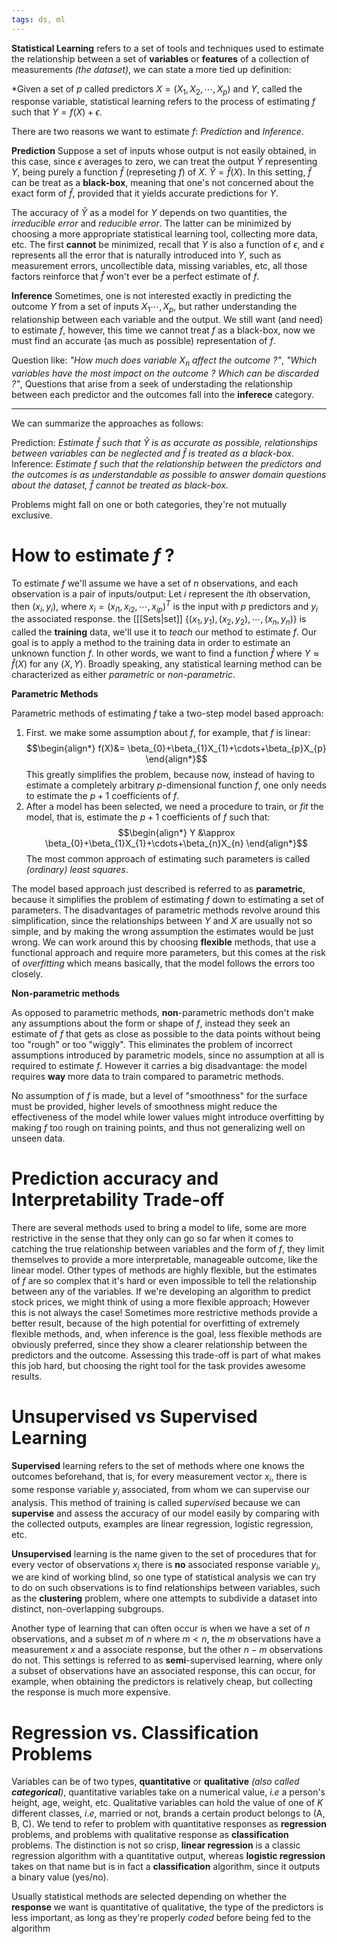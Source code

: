 ```yaml
---
tags: ds, ml
---
```

**Statistical Learning** refers to a set of tools and techniques used to estimate the relationship between a set of **variables** or **features** of a collection of measurements *(the dataset)*, we can state a more tied up definition:

*Given a set of $p$ called predictors $X=(X_{1}, X_{2}, \cdots, X_{p})$  and $Y$, called the response variable, statistical learning refers to the process of estimating $f$ such that $Y=f(X) + \epsilon$.

There are two reasons we want to estimate $f$: *Prediction* and *Inference*.

**Prediction**
Suppose a set of inputs whose output is not easily obtained, in this case, since $\epsilon$ averages to zero, we can treat the output $\hat{Y}$ representing $Y$, being purely a function $\hat{f}$ (represeting $f$) of $X$. $\hat{Y} = \hat{f}(X)$. In this setting, $\hat{f}$ can be treat as a **black-box**, meaning that one's not concerned about the exact form of $\hat{f}$, provided that it yields accurate predictions for $Y$.

The accuracy of $\hat{Y}$ as a model for $Y$ depends on two quantities, the *irreducible error* and *reducible error*. The latter can be minimized by choosing a more appropriate statistical learning tool, collecting more data, etc. The first **cannot** be minimized, recall that $Y$ is also a function of $\epsilon$, and $\epsilon$ represents all the error that is naturally introduced into $Y$, such as measurement errors, uncollectible data, missing variables, etc, all those factors reinforce that $\hat{f}$ won't ever be a perfect estimate of $f$.

**Inference**
Sometimes, one is not interested exactly in predicting the outcome $Y$ from a set of inputs $X_{1}\cdots, X_{p}$, but rather understanding the relationship between each variable and the output. We still want (and need) to estimate $f$, however, this time we cannot treat $f$ as a black-box, now we must find an accurate (as much as possible) representation of $f$.

Question like: *"How much does variable $X_{n}$ affect the outcome ?"*, *"Which variables have the most impact on the outcome ? Which can be discarded ?"*, Questions that arise from a seek of understading the relationship between each predictor and the outcomes fall into the **inferece** category.
___
We can summarize the approaches as follows:

Prediction: *Estimate $\hat{f}$ such that $\hat{Y}$ is as accurate as possible, relationships between variables can be neglected and $\hat{f}$ is treated as a black-box.*
Inference: *Estimate $f$ such that the relationship between the predictors and the outcomes is as understandable as possible to answer domain questions about the dataset, $\hat{f}$ cannot be treated as black-box.*

Problems might fall on one or both categories, they're not mutually exclusive.

# How to estimate $f$ ?

To estimate $f$ we'll assume we have a set of $n$ observations, and each observation is a pair of inputs/output: Let $i$ represent the $i$th observation, then $(x_{i},y_{i})$, where $x_{i}=(x_{i1},x_{i2},\cdots,x_{ip})^{T}$ is the input with $p$ predictors and $y_{i}$ the associated response. the [[[Sets|set]] $\{(x_{1},y_{1}), (x_{2},y_{2}), \cdots, (x_{n}, y_{n})\}$ is called the **training** data, we'll use it to *teach* our method to estimate $f$. Our goal is to apply a method to the training data in order to estimate an unknown function $f$. In other words, we want to find a function $\hat{f}$ where $Y \approx \hat{f}(X)$ for any $(X,Y)$. Broadly speaking, any statistical learning method can be characterized as either *parametric* or *non-parametric*.

**Parametric Methods**

Parametric methods of estimating $f$ take a two-step model based approach:
1. First. we make some assumption about $f$, for example, that $f$ is linear:
$$\begin{align*}
f(X)&= \beta_{0}+\beta_{1}X_{1}+\cdots+\beta_{p}X_{p}
\end{align*}$$
	This greatly simplifies the problem, because now, instead of having to estimate a completely arbitrary $p$-dimensional function $f$, one only needs to estimate the $p+1$ coefficients of $f$.
2. After a model has been selected, we need a procedure to train, or *fit* the model, that is, estimate the $p+1$ coefficients of $f$ such that:
$$\begin{align*}
Y &\approx \beta_{0}+\beta_{1}X_{1}+\cdots+\beta_{n}X_{n}
\end{align*}$$
	The most common approach of estimating such parameters is called *(ordinary) least squares*.

The model based approach just described is referred to as **parametric**, because it simplifies the problem of estimating $f$ down to estimating a set of parameters. The disadvantages of parametric methods revolve around this simplification, since the relationships between $Y$ and $X$ are usually not so simple, and by making the wrong assumption the estimates would be just wrong. We can work around this by choosing **flexible** methods, that use a functional approach and require more parameters, but this comes at the risk of *overfitting* which means basically, that the model follows the errors too closely.

**Non-parametric methods** 

As opposed to parametric methods, **non**-parametric methods don't make any assumptions about the form or shape of $f$, instead they seek an estimate of $f$ that gets as close as possible to the data points without being too "rough" or too "wiggly". This eliminates the problem of incorrect assumptions introduced by parametric models, since no assumption at all is required to estimate $f$. However it carries a big disadvantage: the model requires **way** more data to train compared to parametric methods.

No assumption of $f$ is made, but a level of "smoothness" for the surface must be provided, higher levels of smoothness might reduce the effectiveness of the model while lower values might introduce overfitting by making $f$ too rough on training points, and thus not generalizing well on unseen data.

# Prediction accuracy and Interpretability Trade-off

There are several methods used to bring a model to life, some are more restrictive in the sense that they only can go so far when it comes to catching the true relationship between variables and the form of $f$, they limit themselves to provide a more interpretable, manageable outcome, like the linear model.
Other types of  methods are highly flexible, but the estimates of $f$ are so complex that it's hard or even impossible to tell the relationship between any of the variables. If we're developing an algorithm to predict stock prices, we might think of using a more flexible approach; However this is not always the case! Sometimes more restrictive methods provide a better result, because of the high potential for overfitting of extremely flexible methods, and, when inference is the goal, less flexible methods are obviously preferred, since they show a clearer relationship between the predictors and the outcome.
Assessing this trade-off is part of what makes this job hard, but choosing the right tool for the task provides awesome results.

# Unsupervised vs Supervised Learning

**Supervised** learning refers to the set of methods where one knows the outcomes beforehand, that is, for every measurement vector $x_{i}$, there is some response variable $y_{i}$ associated, from whom we can supervise our analysis. This method of training is called *supervised* because we can **supervise** and assess the accuracy of our model easily by comparing with the collected outputs, examples are linear regression, logistic regression, etc.

**Unsupervised** learning is the name given to the set of procedures that for every vector of observations $x_{i}$  there is **no** associated response variable $y_{i}$, we are kind of working blind, so one type of statistical analysis we can try to do on such observations is to find relationships between variables, such as the **clustering** problem, where one attempts to subdivide a dataset into distinct, non-overlapping subgroups.

Another type of learning that can often occur is when we have a set of $n$ observations, and a subset $m$ of $n$ where $m \lt n$, the $m$ observations have a measurement $x$ and a associate response, but the other $n-m$ observations do not. This settings is referred to as **semi**-supervised learning, where only a subset of observations have an associated response, this can occur, for example, when obtaining the predictors is relatively cheap, but collecting the response is much more expensive.

# Regression vs. Classification Problems

Variables can be of two types, **quantitative** or **qualitative** *(also called **categorical**)*, quantitative variables take on a numerical value, *i.e* a person's height, age, weight, etc. Qualitative variables can hold the value of one of $K$ different classes, $i.e$, married or not, brands a certain product belongs to (A, B, C). We tend to refer to problem with quantitative responses as **regression** problems, and problems with qualitative response as **classification** problems. The distinction is not so crisp, **linear regression** is a classic regression algorithm with a quantitative output, whereas **logistic regression** takes on that name but is in fact a **classification** algorithm, since it outputs a binary value (yes/no).

Usually statistical methods are selected depending on whether the **response** we want is quantitative of qualitative, the type of the predictors is less important, as long as they're properly *coded* before being fed to the algorithm